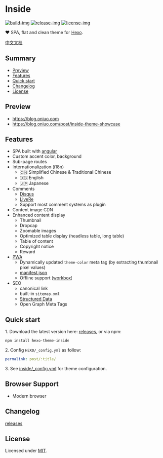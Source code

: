 # Inside

[![build-img]]() [![release-img]][releases] [![license-img]](LICENSE)

❤️ SPA, flat and clean theme for [Hexo].

[中文文档](README_zh-Hans.md)

## Summary

- [Preview](#preview)
- [Features](#features)
- [Quick start](#quick-start)
- [Changelog](#changelog)
- [License](#license)

## Preview

- https://blog.oniuo.com
- https://blog.oniuo.com/post/inside-theme-showcase

## Features

- SPA built with [angular]
- Custom accent color, background
- Sub-page routes
- Internationalization (i18n)
  - :cn: Simplified Chinese & Traditional Chinese
  - :us: English
  - :jp: Japanese
- Comments
  - [Disqus]
  - [LiveRe]
  - Support most comment systems as plugin
- Content image CDN
- Enhanced content display
  - Thumbnail
  - Dropcap
  - Zoomable images
  - Optimized table display (headless table, long table)
  - Table of content
  - Copyright notice
  - Reward
- [PWA]
  - Dynamically updated `theme-color` meta tag (by extracting thumbnail pixel values)
  - [manifest.json]
  - Offline support ([workbox])
- SEO
  - canonical link
  - built-in `sitemap.xml`
  - [Structured Data]
  - Open Graph Meta Tags

## Quick start

1\. Download the latest version here: [releases], or via npm:

```bash
npm install hexo-theme-inside
```

2\. Config `HEXO/_config.yml` as follow:

```yml
permalink: post/:title/
```

3\. See [inside/_config.yml](_config.yml) for theme configuration.

## Browser Support

- Modern browser

## Changelog

[releases]

## License

Licensed under [MIT](LICENSE).

[build-img]: https://img.shields.io/travis-ci/elmorec/hexo-theme-inside.svg?longCache=true&style=flat-square
[release-img]: https://img.shields.io/github/release/elmorec/hexo-theme-inside.svg?longCache=true&style=flat-square
[license-img]: https://img.shields.io/github/license/elmorec/hexo-theme-inside.svg?longCache=true&style=flat-square

[angular]: https://angular.io
[hexo]: https://hexo.io/
[PWA]: https://developers.google.com/web/progressive-web-apps
[manifest.json]: https://developers.google.com/web/fundamentals/web-app-manifest/
[workbox]: https://developers.google.com/web/tools/workbox/
[Structured Data]: https://developers.google.com/search/docs/guides/intro-structured-data
[disqus]: https://disqus.com
[livere]: https://livere.com
[releases]: https://github.com/elmorec/hexo-theme-inside/releases
